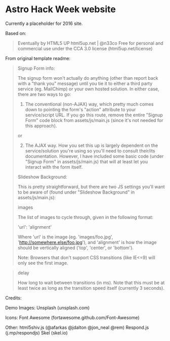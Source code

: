 Astro Hack Week website
=======================

Currently a placeholder for 2016 site.

Based on:

> Eventually by HTML5 UP
> html5up.net | @n33co
> Free for personal and commercial use under the CCA 3.0 license (html5up.net/license)

From original template readme:

> Signup Form info:
> 
> The signup form won't actually do anything (other than report back
> with a "thank you" message) until you tie it to either a third party
> service (eg. MailChimp) or your own hosted solution.  In either case,
> there are two ways to go:
> 
> 1. The conventional (non-AJAX) way, which pretty much comes down to pointing the form's "action"
> attribute to your service/script URL. If you go this route, remove the entire "Signup Form" code
> block from assets/js/main.js (since it's not needed for this approach).
> 
> or
> 
> 2. The AJAX way. How you set this up is largely dependent on the service/solution you're using
> so you'll need to consult their/its documentation. However, I have included some basic code
> (under "Signup Form" in assets/js/main.js) that will at least let you interact with the
> form itself.
> 
> Slideshow Background:
>
> This is pretty straightforward, but there are two JS settings you'll want to be aware of
> (found under "Slideshow Background" in assets/js/main.js):
>
> images
>
> The list of images to cycle through, given in the following format:
>
> 'url': 'alignment'
>
> Where 'url' is the image (eg. 'images/foo.jpg', 'http://somewhere.else/foo.jpg'), and
> 'alignment' is how the image should be vertically aligned ('top', 'center', or 'bottom').
>
> Note: Browsers that don't support CSS transitions (like IE<=9) will only see the first image.

> delay
>
> How long to wait between transitions (in ms). Note that this must be at least twice as long as
> the transition speed itself (currently 3 seconds).

Credits:

Demo Images:
    Unsplash (unsplash.com)

Icons:
    Font Awesome (fortawesome.github.com/Font-Awesome)

Other:
    html5shiv.js (@afarkas @jdalton @jon_neal @rem)
    Respond.js (j.mp/respondjs)
    Skel (skel.io)